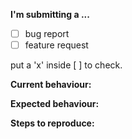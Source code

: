 **I'm submitting a ...**
- [ ] bug report
- [ ] feature request

put a 'x' inside [ ] to check.

**Current behaviour:**
<!-- How the bug manifests. -->

**Expected behaviour:**
<!-- Behavior would be without the bug. -->

**Steps to reproduce:**